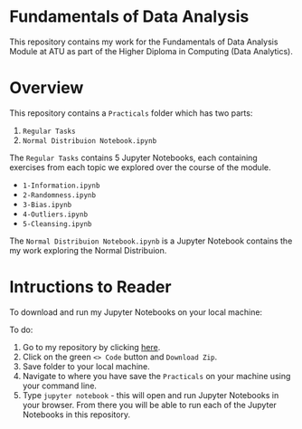 
# Fundamentals of Data Analysis

This repository contains my work for the Fundamentals of 
Data Analysis Module at ATU as part of the Higher Diploma 
in Computing (Data Analytics). 

# Overview

This repository contains a `Practicals` folder which has two parts:

1. `Regular Tasks`
2. `Normal Distribuion Notebook.ipynb`

The `Regular Tasks` contains 5 Jupyter Notebooks, each containing exercises from each topic we explored over the course of the module. 

- `1-Information.ipynb`
- `2-Randomness.ipynb`
- `3-Bias.ipynb`
- `4-Outliers.ipynb`
- `5-Cleansing.ipynb`

The `Normal Distribuion Notebook.ipynb` is a Jupyter Notebook contains the my work exploring the Normal Distribuion. 

# Intructions to Reader

To download and run my Jupyter Notebooks on your local machine: 

To do:
1. Go to my repository by clicking [here](https://github.com/ShaneOG2/fund-data-analysis-assessment).
2. Click on the green `<> Code` button and `Download Zip`.
3. Save folder to your local machine. 
4. Navigate to where you have save the `Practicals` on your machine using your command line. 
5. Type `jupyter notebook` - this will open and run Jupyter Notebooks in your browser. From there you will be able to run each of the Jupyter Notebooks in this repository. 